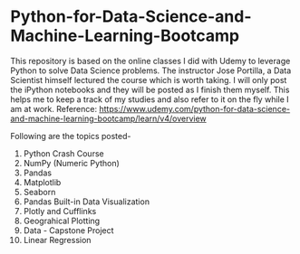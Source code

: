 # Python-for-Data-Science-and-Machine-Learning-Bootcamp
This repository is based on the online classes I did with Udemy to leverage Python to solve Data Science problems. 
The instructor Jose Portilla, a Data Scientist himself lectured the course which is worth taking.
I will only post the iPython notebooks and they will be posted as I finish them myself. This helps me to keep a track of my studies
and also refer to it on the fly while I am at work. Reference: 
https://www.udemy.com/python-for-data-science-and-machine-learning-bootcamp/learn/v4/overview

Following are the topics posted-

1) Python Crash Course
2) NumPy (Numeric Python)
3) Pandas
4) Matplotlib
5) Seaborn
6) Pandas Built-in Data Visualization
7) Plotly and Cufflinks
8) Geograhical Plotting
9) Data - Capstone Project
10) Linear Regression
